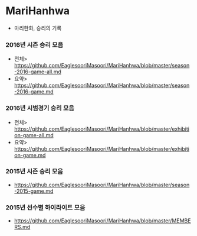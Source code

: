 # MariHanhwa
- 마리한화, 승리의 기록

### 2016년 시즌 승리 모음
- 전체> https://github.com/EaglesooriMasoori/MariHanhwa/blob/master/season-2016-game-all.md
- 요약> https://github.com/EaglesooriMasoori/MariHanhwa/blob/master/season-2016-game.md

### 2016년 시범경기 승리 모음
- 전체> https://github.com/EaglesooriMasoori/MariHanhwa/blob/master/exhibition-game-all.md
- 요약> https://github.com/EaglesooriMasoori/MariHanhwa/blob/master/exhibition-game.md

### 2015년 시즌 승리 모음
- https://github.com/EaglesooriMasoori/MariHanhwa/blob/master/season-2015-game.md

### 2015년 선수별 하이라이트 모음
- https://github.com/EaglesooriMasoori/MariHanhwa/blob/master/MEMBERS.md

